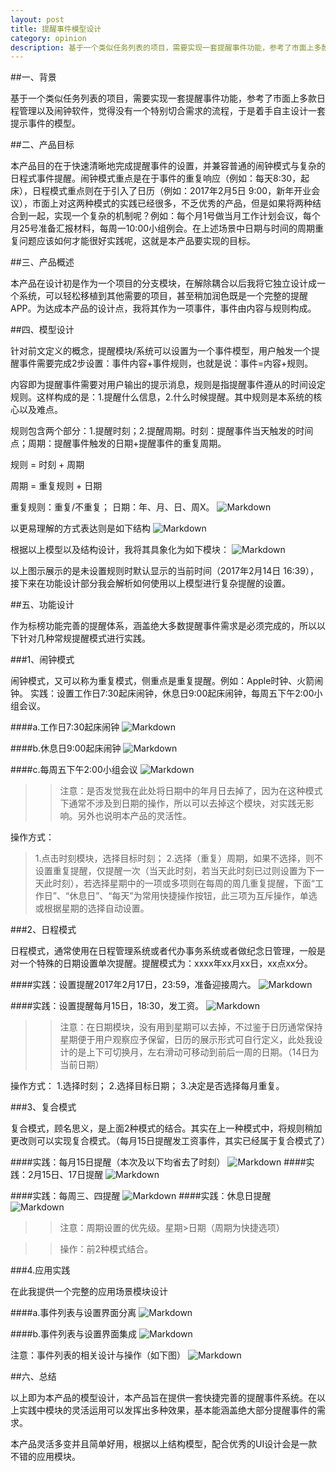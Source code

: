 ```yaml
---
layout: post
title: 提醒事件模型设计
category: opinion
description: 基于一个类似任务列表的项目，需要实现一套提醒事件功能，参考了市面上多款日程管理以及闹钟软件，觉得没有一个特别切合需求的流程，于是着手自主设计一套提示事件的模型。
---
```


##一、背景

基于一个类似任务列表的项目，需要实现一套提醒事件功能，参考了市面上多款日程管理以及闹钟软件，觉得没有一个特别切合需求的流程，于是着手自主设计一套提示事件的模型。

##二、产品目标

本产品目的在于快速清晰地完成提醒事件的设置，并兼容普通的闹钟模式与复杂的日程式事件提醒。闹钟模式重点是在于事件的重复响应（例如：每天8:30，起床），日程模式重点则在于引入了日历（例如：2017年2月5日 9:00，新年开业会议），市面上对这两种模式的实践已经很多，不乏优秀的产品，但是如果将两种结合到一起，实现一个复杂的机制呢？例如：每个月1号做当月工作计划会议，每个月25号准备汇报材料，每周一10:00小组例会。在上述场景中日期与时间的周期重复问题应该如何才能很好实践呢，这就是本产品要实现的目标。

##三、产品概述

本产品在设计初是作为一个项目的分支模块，在解除耦合以后我将它独立设计成一个系统，可以轻松移植到其他需要的项目，甚至稍加润色既是一个完整的提醒APP。为达成本产品的设计点，我将其作为一项事件，事件由内容与规则构成。

##四、模型设计

针对前文定义的概念，提醒模块/系统可以设置为一个事件模型，用户触发一个提醒事件需要完成2步设置：事件内容+事件规则，也就是说：事件=内容+规则。

内容即为提醒事件需要对用户输出的提示消息，规则是指提醒事件遵从的时间设定规则。这样构成的是：1.提醒什么信息，2.什么时候提醒。其中规则是本系统的核心以及难点。

规则包含两个部分：1.提醒时刻；2.提醒周期。时刻：提醒事件当天触发的时间点；周期：提醒事件触发的日期+提醒事件的重复周期。

规则 = 时刻 +  周期

周期 = 重复规则 + 日期

重复规则：重复/不重复；
日期：年、月、日、周X。
![Markdown](http://p1.bpimg.com/586931/c13a3c1066ceebe9.png)

以更易理解的方式表达则是如下结构
![Markdown](http://p1.bpimg.com/586931/e254dcf767fa1e51.png)

根据以上模型以及结构设计，我将其具象化为如下模块：
![Markdown](http://p1.bpimg.com/586931/ed5a1f5662bf03b1.png)

以上图示展示的是未设置规则时默认显示的当前时间（2017年2月14日 16:39），接下来在功能设计部分我会解析如何使用以上模型进行复杂提醒的设置。

##五、功能设计

作为标榜功能完善的提醒体系，涵盖绝大多数提醒事件需求是必须完成的，所以以下针对几种常规提醒模式进行实践。

###1、闹钟模式

闹钟模式，又可以称为重复模式，侧重点是重复提醒。例如：Apple时钟、火箭闹钟。
实践：设置工作日7:30起床闹钟，休息日9:00起床闹钟，每周五下午2:00小组会议。

####a.工作日7:30起床闹钟
![Markdown](http://p1.bpimg.com/586931/c941201748aa2fe1.png)

####b.休息日9:00起床闹钟
![Markdown](http://p1.bpimg.com/586931/0c253db5f61d13b7.png)

####c.每周五下午2:00小组会议
![Markdown](http://p1.bpimg.com/586931/46ea690de9926cc8.png)

>>注意：是否发觉我在此处将日期中的年月日去掉了，因为在这种模式下通常不涉及到日期的操作，所以可以去掉这个模块，对实践无影响。另外也说明本产品的灵活性。

操作方式：
>1.点击时刻模块，选择目标时刻；
>2.选择（重复）周期，如果不选择，则不设置重复提醒，仅提醒一次（当天此时刻，若当天此时刻已过则设置为下一天此时刻），若选择星期中的一项或多项则在每周的周几重复提醒，下面“工作日”、“休息日”、“每天”为常用快捷操作按钮，此三项为互斥操作，单选或根据星期的选择自动设置。

###2、日程模式

日程模式，通常使用在日程管理系统或者代办事务系统或者做纪念日管理，一般是对一个特殊的日期设置单次提醒。提醒模式为：xxxx年xx月xx日，xx点xx分。

####实践：设置提醒2017年2月17日，23:59，准备迎接周六。
![Markdown](http://p1.bpimg.com/586931/6227725c80b3ba8f.png)

####实践：设置提醒每月15日，18:30，发工资。
![Markdown](http://p1.bpimg.com/586931/dc700371088af979.png)

>>注意：在日期模块，没有用到星期可以去掉，不过鉴于日历通常保持星期便于用户观察应予保留，日历的展示形式可自行定义，此处我设计的是上下可切换月，左右滑动可移动到前后一周的日期。（14日为当前日期）

操作方式：
	1.选择时刻；
	2.选择目标日期；
	3.决定是否选择每月重复。

###3、复合模式

复合模式，顾名思义，是上面2种模式的结合。其实在上一种模式中，将规则稍加更改则可以实现复合模式。（每月15日提醒发工资事件，其实已经属于复合模式了）

####实践：每月15日提醒（本次及以下均省去了时刻）
![Markdown](http://p1.bpimg.com/586931/8da3177037e8cc73.png)
####实践：2月15日、17日提醒
![Markdown](http://p1.bpimg.com/586931/ecfaca4af4235cbe.png)

####实践：每周三、四提醒
![Markdown](http://p1.bpimg.com/586931/110f5b9383d4e1b9.png)
####实践：休息日提醒
![Markdown](http://p1.bpimg.com/586931/48fbd73cea752575.png)

>>注意：周期设置的优先级。星期>日期（周期为快捷选项）

>>操作：前2种模式结合。

###4.应用实践

在此我提供一个完整的应用场景模块设计

####a.事件列表与设置界面分离
![Markdown](http://p1.bpimg.com/586931/0652dab87f7a1ee7.png)

####b.事件列表与设置界面集成
![Markdown](http://p1.bpimg.com/586931/59136f5824cc9440.png)

注意：事件列表的相关设计与操作（如下图）
![Markdown](http://p1.bpimg.com/586931/4dd18a87e3a05ee8.png)

##六、总结

以上即为本产品的模型设计，本产品旨在提供一套快捷完善的提醒事件系统。在以上实践中模块的灵活运用可以发挥出多种效果，基本能涵盖绝大部分提醒事件的需求。

本产品灵活多变并且简单好用，根据以上结构模型，配合优秀的UI设计会是一款不错的应用模块。

